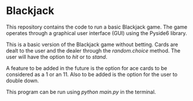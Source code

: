 # Blackjack

This repository contains the code to run a basic Blackjack game. The game operates through a graphical user interface (GUI) using the Pyside6 library. 

This is a basic version of the Blackjack game without betting. Cards are dealt to the user and the dealer through the *random.choice* method. The user will have the option to *hit* or to *stand*. 

A feature to be added in the future is the option for ace cards to be considered as a 1 or an 11. Also to be added is the option for the user to double down.

This program can be run using *python main.py* in the terminal.
